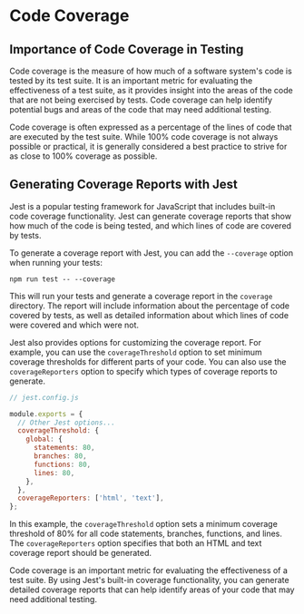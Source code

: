 # Code Coverage

## Importance of Code Coverage in Testing

Code coverage is the measure of how much of a software system's code is tested by its test suite. It is an important metric for evaluating the effectiveness of a test suite, as it provides insight into the areas of the code that are not being exercised by tests. Code coverage can help identify potential bugs and areas of the code that may need additional testing.

Code coverage is often expressed as a percentage of the lines of code that are executed by the test suite. While 100% code coverage is not always possible or practical, it is generally considered a best practice to strive for as close to 100% coverage as possible.

## Generating Coverage Reports with Jest

Jest is a popular testing framework for JavaScript that includes built-in code coverage functionality. Jest can generate coverage reports that show how much of the code is being tested, and which lines of code are covered by tests.

To generate a coverage report with Jest, you can add the `--coverage` option when running your tests:

`npm run test -- --coverage`

This will run your tests and generate a coverage report in the `coverage` directory. The report will include information about the percentage of code covered by tests, as well as detailed information about which lines of code were covered and which were not.

Jest also provides options for customizing the coverage report. For example, you can use the `coverageThreshold` option to set minimum coverage thresholds for different parts of your code. You can also use the `coverageReporters` option to specify which types of coverage reports to generate.

```js
// jest.config.js

module.exports = {
  // Other Jest options...
  coverageThreshold: {
    global: {
      statements: 80,
      branches: 80,
      functions: 80,
      lines: 80,
    },
  },
  coverageReporters: ['html', 'text'],
};
```

In this example, the `coverageThreshold` option sets a minimum coverage threshold of 80% for all code statements, branches, functions, and lines. The `coverageReporters` option specifies that both an HTML and text coverage report should be generated.

Code coverage is an important metric for evaluating the effectiveness of a test suite. By using Jest's built-in coverage functionality, you can generate detailed coverage reports that can help identify areas of your code that may need additional testing.